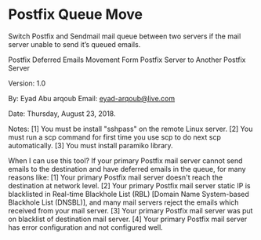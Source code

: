 # Postfix Queue Move
Switch Postfix and Sendmail mail queue between two servers if the mail server unable to send it’s queued emails.

Postfix Deferred Emails Movement 
Form Postfix Server to Another Postfix Server

Version: 1.0

By: Eyad Abu arqoub
Email: eyad-arqoub@live.com

Date: Thursday, August 23, 2018.

Notes:
  [1] You must be install "sshpass" on the remote Linux server.
  [2] You must run a scp command for first time you use scp to do next scp automatically.
  [3] You must install paramiko library.

When I can use this tool?
If your primary Postfix mail server cannot send emails to the destination and have deferred emails in the queue, for many reasons like:
  [1] Your primary Postfix mail server doesn't reach the destination at network level.
  [2] Your primary Postfix mail server static IP is blacklisted in Real-time Blackhole List (RBL) [Domain Name System-based Blackhole List (DNSBL)], and many mail servers reject the emails which received from your mail server.
  [3] Your primary Postfix mail server was put on blacklist of destination mail server.
  [4] Your primary Postfix mail server has error configuration and not configured well.
